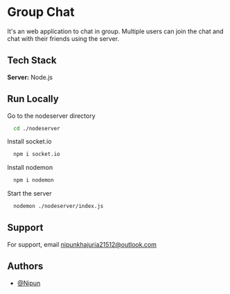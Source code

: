 
# Group Chat

It's an web application to chat in group. Multiple users can join the chat and chat with their friends using the server.


## Tech Stack

**Server:** Node.js


## Run Locally

Go to the nodeserver directory

```bash
  cd ./nodeserver
```

Install socket.io

```bash
  npm i socket.io
```

Install nodemon
```bash
  npm i nodemon
```
Start the server

```bash
  nodemon ./nodeserver/index.js
```


## Support

For support, email nipunkhajuria21512@outlook.com
## Authors

- [@Nipun](https://www.github.com/Nipun404)

